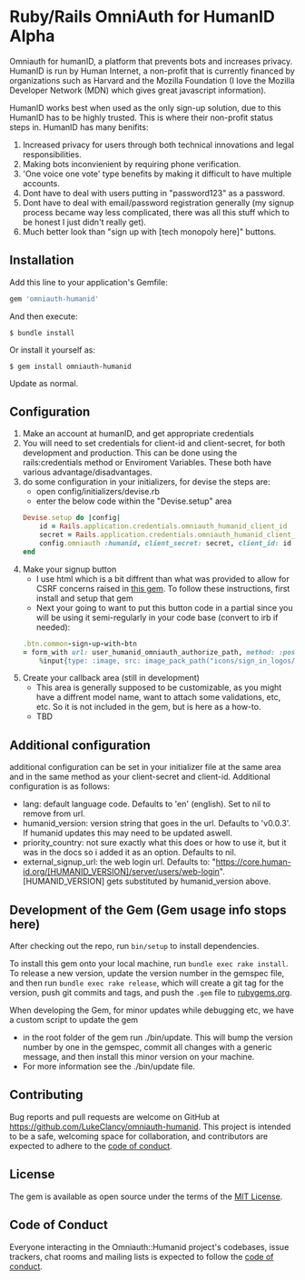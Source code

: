 # Ruby/Rails OmniAuth for HumanID Alpha

Omniauth for humanID, a platform that prevents bots and increases privacy. HumanID is run by Human Internet,
a non-profit that is currently financed by organizations such as Harvard and the Mozilla Foundation (I love the Mozilla
Developer Network (MDN) which gives great javascript information).

HumanID works best when used as the only sign-up solution, due to this HumanID has to be highly trusted. This is where their
non-profit status steps in. HumanID has many benifits:

1. Increased privacy for users through both technical innovations and legal responsibilities.
2. Making bots inconvienient by requiring phone verification.
3. 'One voice one vote' type benefits by making it difficult to have multiple accounts.
4. Dont have to deal with users putting in "password123" as a password.
5. Dont have to deal with email/password registration generally (my signup process became way less complicated, there was all this stuff which to be honest I just didn't really get).
6. Much better look than "sign up with [tech monopoly here]" buttons.

## Installation

Add this line to your application's Gemfile:

```ruby
gem 'omniauth-humanid'
```

And then execute:

    $ bundle install

Or install it yourself as:

    $ gem install omniauth-humanid
    
Update as normal.

## Configuration

1. Make an account at humanID, and get appropriate credentials
2. You will need to set credentials for client-id and client-secret, for both development and production. This can be done using the rails:credentials method or Enviroment Variables. These both have various advantage/disadvantages.
3. do some configuration in your initializers, for devise the steps are:
    - open config/initializers/devise.rb
    - enter the below code within the "Devise.setup" area
    ```ruby
    Devise.setup do |config|
        id = Rails.application.credentials.omniauth_humanid_client_id
	    secret = Rails.application.credentials.omniauth_humanid_client_secret
	    config.omniauth :humanid, client_secret: secret, client_id: id
    end
    ```
4. Make your signup button
    - I use html which is a bit diffrent than what was provided to allow for CSRF concerns raised in [this gem](https://github.com/cookpad/omniauth-rails_csrf_protection). To follow these instructions, first install and setup that gem
    - Next your going to want to put this button code in a partial since you will be using it semi-regularly in your code base (convert to irb if needed):
    ```ruby
    .btn.common-sign-up-with-btn
	= form_with url: user_humanid_omniauth_authorize_path, method: :post do
		%input{type: :image, src: image_pack_path("icons/sign_in_logos/humanID.svg"), alt: "Anonymous Login with humanID"}
    ```
5. Create your callback area (still in development)
    - This area is generally supposed to be customizable, as you might have a diffrent model name, want to attach some validations, etc, etc. So it is not included in the gem, but is here as a how-to.
    - TBD

## Additional configuration
additional configuration can be set in your initializer file at the same area and in the same method as your client-secret and client-id. Additional configuration is as follows: 
- lang: default language code. Defaults to 'en' (english). Set to nil to remove from url.
- humanid_version: version string that goes in the url. Defaults to 'v0.0.3'. If humanid updates this may need to be updated aswell.
- priority_country: not sure exactly what this does or how to use it, but it was in the docs so i added it as an option. Defaults to nil.
- external_signup_url: the web login url. Defaults to: "https://core.human-id.org/[HUMANID_VERSION]/server/users/web-login". [HUMANID_VERSION] gets substituted by humanid_version above.

## Development of the Gem (Gem usage info stops here)

After checking out the repo, run `bin/setup` to install dependencies.

To install this gem onto your local machine, run `bundle exec rake install`. To release a new version, update the version number in the gemspec file, and then run `bundle exec rake release`, which will create a git tag for the version, push git commits and tags, and push the `.gem` file to [rubygems.org](https://rubygems.org).

When developing the Gem, for minor updates while debugging etc, we have a custom script to update the gem
- in the root folder of the gem run ./bin/update. This will bump the version number by one in the gemspec, commit all changes with a generic message, and then install this minor version on your machine.
- For more information see the ./bin/update file.

## Contributing

Bug reports and pull requests are welcome on GitHub at https://github.com/LukeClancy/omniauth-humanid. This project is intended to be a safe, welcoming space for collaboration, and contributors are expected to adhere to the [code of conduct](https://github.com/LukeClancy/omniauth-humanid/blob/master/CODE_OF_CONDUCT.md).

## License

The gem is available as open source under the terms of the [MIT License](https://opensource.org/licenses/MIT).

## Code of Conduct

Everyone interacting in the Omniauth::Humanid project's codebases, issue trackers, chat rooms and mailing lists is expected to follow the [code of conduct](https://github.com/LukeClancy/omniauth-humanid/blob/master/CODE_OF_CONDUCT.md).
